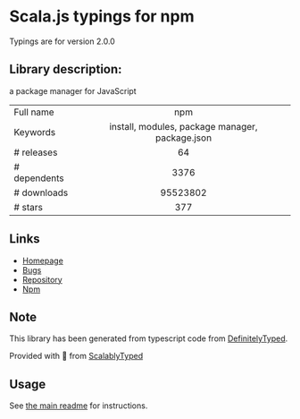
# Scala.js typings for npm

Typings are for version 2.0.0

## Library description:
a package manager for JavaScript

|                    |                 |
| ------------------ | :-------------: |
| Full name          | npm |
| Keywords           | install, modules, package manager, package.json |
| # releases         | 64 |
| # dependents       | 3376 |
| # downloads        | 95523802 |
| # stars            | 377 |

## Links
- [Homepage](https://docs.npmjs.com/)
- [Bugs](https://npm.community/c/bugs)
- [Repository](https://github.com/npm/cli)
- [Npm](https://www.npmjs.com/package/npm)
    


## Note
This library has been generated from typescript code from [DefinitelyTyped](https://definitelytyped.org).

Provided with :purple_heart: from [ScalablyTyped](https://github.com/oyvindberg/ScalablyTyped)

## Usage
See [the main readme](../../readme.md) for instructions.


